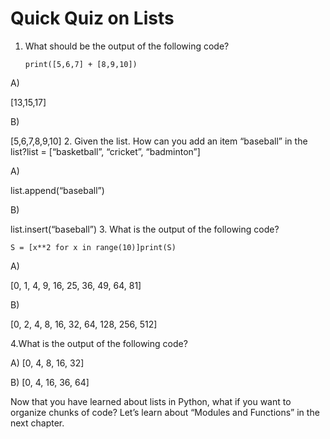# Quick Quiz on Lists
1. What should be the output of the following code?

   `print([5,6,7] + [8,9,10])`

A)

[13,15,17]

B)

[5,6,7,8,9,10]
2. Given the list. How can you add an item “baseball” in the list?list = [“basketball”, “cricket”, “badminton”]

   A)

   list.append(“baseball”)

   B)

   list.insert(“baseball”)
3. What is the output of the following code?

   `S = [x**2 for x in range(10)]print(S)`

   A)

   [0, 1, 4, 9, 16, 25, 36, 49, 64, 81]
   
   B)

   [0, 2, 4, 8, 16, 32, 64, 128, 256, 512]

4.What is the output of the following code?

A)
[0, 4, 8, 16, 32]

B)
[0, 4, 16, 36, 64]

Now that you have learned about lists in Python, what if you want to organize chunks of code? Let’s learn about “Modules and Functions” in the next chapter.